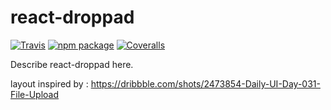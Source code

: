 # react-droppad

[![Travis][build-badge]][build]
[![npm package][npm-badge]][npm]
[![Coveralls][coveralls-badge]][coveralls]

Describe react-droppad here.

[build-badge]: https://img.shields.io/travis/user/repo/master.png?style=flat-square
[build]: https://travis-ci.org/user/repo

[npm-badge]: https://img.shields.io/npm/v/npm-package.png?style=flat-square
[npm]: https://www.npmjs.org/package/npm-package

[coveralls-badge]: https://img.shields.io/coveralls/user/repo/master.png?style=flat-square
[coveralls]: https://coveralls.io/github/user/repo



layout inspired by : https://dribbble.com/shots/2473854-Daily-UI-Day-031-File-Upload